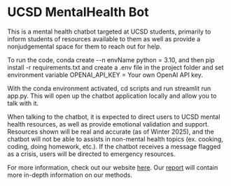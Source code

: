# UCSD MentalHealth Bot

This is a mental health chatbot targeted at UCSD students, primarily to inform students of resources available to them as well as provide a nonjudgemental space for them to reach out for help. 

To run the code, conda create --n envName python = 3.10, and then pip install -r requirements.txt and create a .env file in the project folder and set environment variable OPENAI_API_KEY = Your own OpenAI API key. 

With the conda environment activated, cd scripts and run streamlit run app.py. This will open up the chatbot application locally and allow you to talk with it. 

When talking to the chatbot, it is expected to direct users to UCSD mental health resources, as well as provide emotional validation and support. Resources shown will be real and accurate (as of Winter 2025), and the chatbot will not be able to assists in non-mental health topics (ex. cooking, coding, doing homework, etc.). If the chatbot receives a message flagged as a crisis, users will be directed to emergency resources. 

For more information, check out our website [here](https://junyuelin.github.io/UCSD-MentalHealth-Bot/). Our [report](https://docs.google.com/document/d/1TzYtUBsK8DJXdEISnxdlLfpRIt-m98zRv6dpxGGuuN8/edit?usp=drive_link) will contain more in-depth information on our methods.
